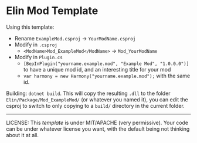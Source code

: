 # Elin Mod Template

Using this template:
- Rename `ExampleMod.csproj` -> `YourModName.csproj`
- Modify in `.csproj`
  - `<ModName>Mod_ExampleMod</ModName>` -> `Mod_YourModName`
- Modify in `Plugin.cs`
  - `[BepInPlugin("yourname.example.mod", "Example Mod", "1.0.0.0")]` to have a unique mod id, and an interesting title for your mod
  - `var harmony = new Harmony("yourname.example.mod");` with the same id.

Building: `dotnet build`. This will copy the resulting `.dll` to the folder `Elin/Package/Mod_ExampleMod/` (or whatever you named it), you can edit the csproj to switch to only copying to a `build/` directory in the current folder.

----

LICENSE: This *template* is under MIT/APACHE (very permissive). Your code can be under whatever license you want, with the default being not thinking about it at all.
